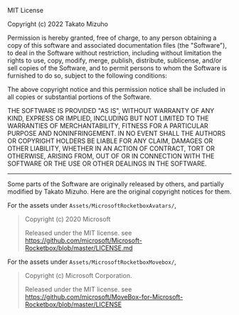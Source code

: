 MIT License

Copyright (c) 2022 Takato Mizuho

Permission is hereby granted, free of charge, to any person obtaining a copy
of this software and associated documentation files (the "Software"), to deal
in the Software without restriction, including without limitation the rights
to use, copy, modify, merge, publish, distribute, sublicense, and/or sell
copies of the Software, and to permit persons to whom the Software is
furnished to do so, subject to the following conditions:

The above copyright notice and this permission notice shall be included in all
copies or substantial portions of the Software.

THE SOFTWARE IS PROVIDED "AS IS", WITHOUT WARRANTY OF ANY KIND, EXPRESS OR
IMPLIED, INCLUDING BUT NOT LIMITED TO THE WARRANTIES OF MERCHANTABILITY,
FITNESS FOR A PARTICULAR PURPOSE AND NONINFRINGEMENT. IN NO EVENT SHALL THE
AUTHORS OR COPYRIGHT HOLDERS BE LIABLE FOR ANY CLAIM, DAMAGES OR OTHER
LIABILITY, WHETHER IN AN ACTION OF CONTRACT, TORT OR OTHERWISE, ARISING FROM,
OUT OF OR IN CONNECTION WITH THE SOFTWARE OR THE USE OR OTHER DEALINGS IN THE
SOFTWARE.

---
Some parts of the Software are originally released by others, and partially modified by Takato Mizuho.
Here are the original copyright notices for them.

For the assets under `Assets/MicrosoftRocketboxAvatars/`,

>Copyright (c) 2020 Microsoft
>
>Released under the MIT license.
>see https://github.com/microsoft/Microsoft-Rocketbox/blob/master/LICENSE.md

For the assets under `Assets/MicrosoftRocketboxMovebox/`,

>Copyright (c) Microsoft Corporation.
>
>Released under the MIT license.
>see https://github.com/microsoft/MoveBox-for-Microsoft-Rocketbox/blob/master/LICENSE
